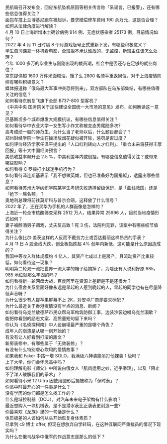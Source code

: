 民航局召开发布会，回应东航坠机原因等相关传言称「系谣言，已报警」，还有哪些信息值得关注？  
面包车撞上兰博基尼跑车被起诉，要求赔偿修车费用 190 余万元，这是否合理？如何从法律角度进行解读？  
4 月 10 日上海新增本土确诊病例 914 例、无症状感染者 25173 例，目前情况如何？  
2022 年 4 月 11 日时隔 8 个月游戏版号正式重新下发，有哪些积极意义？  
学生自习课拿一体机看电影，全班拒不承认谁放的，无监控，新班主任该怎么处理？  
今年 1000 多万的毕业生与刚刚出现的裁员潮，社会中是否还存在足够的就业岗位？  
京东提供超 1600 万件米面粮油，饿了么 2800 名骑手重返岗位，对于上海疫情防控有哪些积极意义？  
媒体报道称「俄乌最大军事冲突恐将到来」，双方部队在乌东部集结，有哪些值得关注的信息？  
如何看待东航复飞旗下全部 B737-800 型客机？  
《中共中央 国务院关于加快建设全国统一大市场的意见》发布，如何解读这一意见？  
巴基斯坦多个城市爆发大规模抗议，有哪些信息值得关注？  
如何看待华中农业大学一女生写小作文称被变态男尾随多次?  
高考成绩一般的师范生，为什么当了老师以后，什么题目都会了？  
郑州财经学院一学生在操场放烟花疑似被开除，惩罚是否过度？  
如何评价经济学家任泽平提出的「人口红利转向人才红利」、「重仓未来将获得丰厚回报」等十大中国经济预言？  
美债收益率飙升至 2.5 %，中美利差年内或倒挂，有哪些信息值得关注？或带来哪些影响？  
如何看待 C 罗摔打小球迷手机行为？  
如何看待泽连斯基表示「我不想做英雄，但也已准备好为国捐躯」，透露出哪些信息？  
如何看待苏州大学纺织学院某学生考研失败选择留级保研，是「曲线救国」还是「抢下一届名额」？  
奥地利总理将前往莫斯科与普京会晤，这释放了什么信号？  
2022 年了，还在买华为手机的人群画像是怎样的？  
上海近一轮全市核酸筛查采样 2512 万人，结果异常 25996 人，目前当地疫情形式如何？  
妻子被醉酒男子调戏，丈夫反击致 1 死 3 伤，法院判无罪，该案中有哪些细节值得关注？  
为什么像比尔·盖茨这样的人反而不戴劳力士或百达翡丽这样昂贵的手表？  
4 月 11 日 A 股全线大跌，创业板指跌超 4% 创年内新低，这可能是什么原因造成的？  
我国中等收入群体规模约 4 亿人，其资产七成以上是房产，且流动资产比重较低，如何看待这一现象？  
明明第二轮双一流把世界一流大学的帽子给摘掉了，为啥还有人说利好原 985，985 地位就那么牢固的吗？  
如何看待新一轮网盘大战，百度阿里在资源上差距是不是还很大？  
为什么宿舍关系里面好像永远是早起的人惹到晚起的人，早起的同学也有在尽量降低声音呀？  
为什么很少有人提苹果屏幕不上 2K，对安卓厂商却要求标配？  
为什么最近关于香港疫情没有半点的消息、新闻？  
如何看待乌克兰敖德萨市民众帮乌军构筑防御工事，边装沙袋边唱乌克兰国歌？  
能把你看到的励志文案、高质量短句留下来吗？  
你认为《名侦探柯南》中人设崩塌最严重的是哪个角色？  
成年人的崩溃是从哪一刻开始的？  
有没有让人好看到打滚的甜文？  
新房装修中，有哪些属于「无效装修」？  
有没有什么特别虐心坎坷的爱情故事？  
如果我和 Faker 中路一塔 SOLO，我满级六神装能吊打他裸装 1 级吗？  
上了大学，你们会怀念高中吗？  
如何理解电影《师父》中所说白俄女人「肌肉运用之妙，近乎拳理」，以及「阻止不了洋人破解我们的拳术」？  
如何看待小米 12 Ultra 因使用圆形后摄被称为「保时泰」？  
你高中时最开心的一件事是什么？  
没有学历的你们都是怎么找工作的？  
什么是域控制器（DCU），对汽车未来电子架构有什么影响？  
最近想购入一块机械表，是不是潜水表比正装表更耐造一些?  
你最喜欢《龙族》里的一句话是什么？  
体质极差的人该如何从头开始恢复身体素质？  
已拿到 c9 博士 offer, 但现在想放弃自学转码，在这种互联网严重裁员的情况下现实吗？  
为什么在俄乌战争中俄军的作战意志是那么的低下？  
